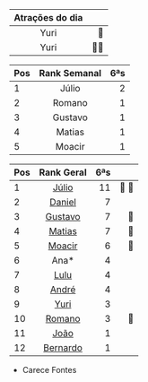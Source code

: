 | Atrações do dia|    |  
|:--------:|---:|                            
| Yuri |:banana: |
| Yuri |:man_playing_handball:|

|Pos| Rank Semanal  |6ªs    |  
|:--|:--------:    |---:| 
| 1 | Júlio        | 2 |
| 2 | Romano       | 1 |
| 3 | Gustavo      | 1 |
| 4 | Matias       | 1 |
| 5 | Moacir       | 1 ||

|Pos| Rank Geral      |6ªs    |  |
|:--|:--------: |---:| ---:|
| 1 | [Júlio](https://www.linkedin.com/in/juliolpiva/)                              | 11 |:basketball: :basketball:|
| 2 | [Daniel](https://www.linkedin.com/in/mrdanielfsch/)                           | 7 ||
| 3 | [Gustavo](https://www.linkedin.com/in/gustavo-deitos-bernardini-370264145/)   | 7 |:basketball:|
| 4 | [Matias](https://www.linkedin.com/in/deandreamatias/)                         | 7 |:basketball:|
| 5 | [Moacir](https://www.linkedin.com/in/moacirosa/)                              | 6 |:basketball:|
| 6 | Ana*                                                                          | 4 ||
| 7 | [Lulu](https://www.linkedin.com/in/luis-felipe-90666758)                      | 4 ||
| 8 | [André](https://github.com/Milack27)                                          | 4 || 
| 9 | [Yuri](https://www.linkedin.com/in/yuri-juppa-3285bb124/)                     | 3 ||
| 10| [Romano](https://www.linkedin.com/in/romanosw/)                               | 3 |:basketball:|                         
| 11| [João](https://www.linkedin.com/in/jo%C3%A3o-pedro-dos-reis-8923b0a9/)        | 1 ||
| 12| [Bernardo](https://www.linkedin.com/in/bhpmurta/)                             | 1 |||
* Carece Fontes 
